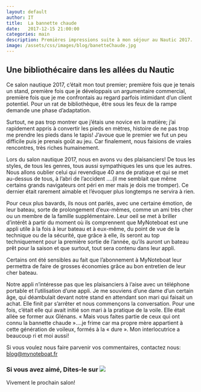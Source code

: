 ```yaml
---
layout: default
author: IT
title:  La bannette chaude
date:   2017-12-15 21:00:00
categories: main
description: Premières impressions suite à mon séjour au Nautic 2017.
image: /assets/css/images/blog/banetteChaude.jpg
---
```

## Une bibliothécaire dans les allées du Nautic

Ce salon nautique 2017, c’était mon tout premier; première fois que je tenais un stand, première fois que je développais un argumentaire commercial, première fois que je me confrontais au regard parfois intimidant d’un client potentiel.  Pour un rat de bibliothèque, être sous les feux de la rampe demande une phase d’adaptation.
<!--break-->

 Surtout, ne pas trop montrer que j’étais une novice en la matière; j’ai rapidement appris à convertir les pieds en mètres, histoire de ne pas trop me prendre les pieds dans le tapis! J’avoue que le premier we fut un peu difficile puis je prenais goût au jeu. Car  finalement, nous faisions de vraies rencontres, très riches humainement. 	
 
 Lors du salon nautique 2017, nous en avons vu des plaisanciers! De tous les styles, de tous les genres, tous aussi sympathiques les uns que les autres. Nous allons oublier celui qui revendique 40 ans de pratique et qui se met au-dessus de tous, à l’abri de l’accident ….(il me semblait que même certains grands navigateurs ont péri en mer mais je dois me tromper). Ce dernier était rarement aimable et l’évoquer plus longtemps ne servira à rien. 
 
 Pour ceux plus bavards, ils nous ont parlés, avec une certaine émotion, de leur bateau, sorte de prolongement d’eux-mêmes, comme un ami très cher ou un membre de la famille supplémentaire. Leur oeil se met à briller d’intérêt à partir du moment où ils comprennent que MyNoteboat est une appli utile à la fois à leur bateau et à eux-même, du point de vue de la technique ou de la sécurité, que grâce à elle, ils seront au top techniquement pour la première sortie de l’année, qu’ils auront un bateau prêt pour la saison et que surtout, tout sera contenu dans leur appli. 
 
 Certains ont été sensibles au fait que l’abonnement à MyNoteboat leur permettra de faire de grosses économies grâce au bon entretien de leur cher bateau. 

Notre appli n’intéresse pas que les plaisanciers à l’aise avec un téléphone portable et l’utilisation d’une appli. Je me souviens d’une dame d’un certain âge, qui déambulait devant notre stand en attendant son mari qui faisait un achat. Elle finit par s’arrêter et nous commençons la conversation. Pour une fois, c’était elle qui avait initié son mari à la pratique de la voile. Elle était allée se former aux Glénans. « Mais vous faites partie de ceux qui ont connu la bannette chaude »….je frime car ma propre mère  appartient à cette génération de voileux, formés à la « dure ». Mon interlocutrice a beaucoup ri et moi aussi! 

Si vous voulez nous faire parvenir vos commentaires, contactez nous: [blog@mynoteboat.fr](mailto:blog@mynoteboat.fr)

<H3>Si vous avez aimé, Dites-le sur <a href="https://www.facebook.com/sharer/sharer.php?u=http://www.mynoteboat.fr//main/2017/12/15/bannette-chaude.html" target="_blank" ><img src="{{ site.url }}/assets/images/facebook-icon-S.png"
            id="FB" class="socialicon"></a></H3>

Vivement le prochain salon!
